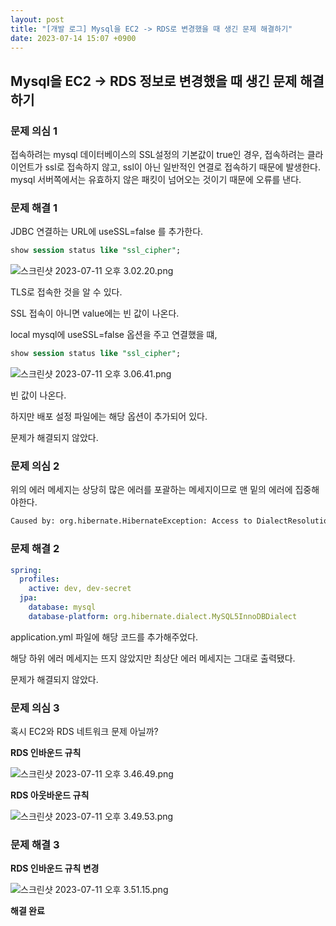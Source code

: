 ```yaml
---
layout: post
title: "[개발 로그] Mysql을 EC2 -> RDS로 변경했을 때 생긴 문제 해결하기"
date: 2023-07-14 15:07 +0900
---
```


## Mysql을 EC2 → RDS 정보로 변경했을 때 생긴 문제 해결하기

### 문제 의심 1

접속하려는 mysql 데이터베이스의 SSL설정의 기본값이 true인 경우, 접속하려는 클라이언트가 ssl로 접속하지 않고, ssl이 아닌 일반적인 연결로 접속하기 때문에 발생한다. mysql 서버쪽에서는 유효하지 않은 패킷이 넘어오는 것이기 때문에 오류를 낸다.

### 문제 해결 1

JDBC 연결하는 URL에 useSSL=false 를 추가한다.

```sql
show session status like "ssl_cipher";
```

![스크린샷 2023-07-11 오후 3.02.20.png](https://github.com/SWM-team-forever/dadamda-backend/assets/91049936/c2243ed4-b4f4-4e38-b46b-ff7c75aae72e)

TLS로 접속한 것을 알 수 있다.

SSL 접속이 아니면 value에는 빈 값이 나온다.

local mysql에 useSSL=false 옵션을 주고 연결했을 떄,

```sql
show session status like "ssl_cipher";
```

![스크린샷 2023-07-11 오후 3.06.41.png](https://github.com/SWM-team-forever/dadamda-backend/assets/91049936/29369302-36cb-40ef-bb25-f04e6c678be9)

빈 값이 나온다.

하지만 배포 설정 파일에는 해당 옵션이 추가되어 있다.

문제가 해결되지 않았다.

### 문제 의심 2

위의 에러 메세지는 상당히 많은 에러를 포괄하는 메세지이므로 맨 밑의 에러에 집중해야한다.

```bash
Caused by: org.hibernate.HibernateException: Access to DialectResolutionInfo cannot be null when 'hibernate.dialect' not set
```

### 문제 해결 2

```yaml
spring:
  profiles:
    active: dev, dev-secret
  jpa:
    database: mysql
    database-platform: org.hibernate.dialect.MySQL5InnoDBDialect
```

application.yml 파일에 해당 코드를 추가해주었다.

해당 하위 에러 메세지는 뜨지 않았지만 최상단 에러 메세지는 그대로 출력됐다.

문제가 해결되지 않았다.

### 문제 의심 3

혹시 EC2와 RDS 네트워크 문제 아닐까?

**RDS 인바운드 규칙**

![스크린샷 2023-07-11 오후 3.46.49.png](https://github.com/SWM-team-forever/dadamda-backend/assets/91049936/ef86d11a-ef8d-43ae-9e61-eb0cd7bdebf1)

**RDS 아웃바운드 규칙**

![스크린샷 2023-07-11 오후 3.49.53.png](https://github.com/SWM-team-forever/dadamda-backend/assets/91049936/1db16432-60b0-4fc2-96aa-9c8d2d412ba6)

### 문제 해결 3

**RDS 인바운드 규칙 변경**

![스크린샷 2023-07-11 오후 3.51.15.png](https://github.com/SWM-team-forever/dadamda-backend/assets/91049936/91557353-3bca-4b1b-aee5-89576844ba66)

**해결 완료**
